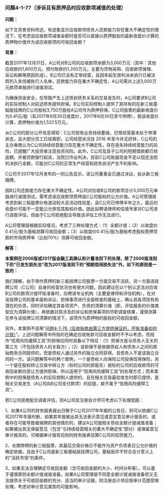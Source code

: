 ### 问题4-1-77（涉诉且有质押品时应收款项减值的处理）

**问题：**

如下文背景资料所述，有迹象显示应收款项债务人还款能力存在重大不确定性的情况下，在考虑该应收款项减值金额时是否可以直接以质押股权的最新收盘价计算的质押物价值作为该应收款项的可收回金额？

**背景：**

截至2017年12月31日，A公司对B公司的应收款项余额为3,000万元（其中：其他应收款约1,800万元，预付账款约1,200万元，主要为货物采购、应收款项保理、诉讼和解等原因形成）。B公司已没有正常经营，且因多起生效判决未执行已被法院列入失信被执行人名单，还款能力存在重大不确定性，A公司需对上述3,000万元款项单独进行减值测试。

为确保资金安全，在导致产生上述债权债务关系的交易发生时，A公司要求B公司的实际控制人对前述债务提供担保。B公司实际控制人提供了其持有的在新三板基础层挂牌的C公司股权3,750万股给A公司作为质押担保，C公司股票的最新收盘价为0.41元/股（系2017年6月30日收盘价，2017年6月30日至今停牌），按该收盘价计算，质押物价值为1,537.5万元。

从C公司的部分公开信息得知：C公司现有业务持续萎缩，日常经营基本处于停滞状态，且大部分员工已经离职，公司经营状况自
2016
年至今并无好转，C公司的主办券商认为C公司持续经营能力存在重大不确定性，存在丧失持续经营能力的风险，已提醒广大投资者注意投资风险。此外，C公司及其子公司的短期借款都已经逾期，并被贷款银行起诉，法院已作出判决，目前C公司账面现金不足以偿还法院判决执行金额，可能对C公司的正常生产经营和财务状况产生不利影响。

C公司于2017年12月发布的一则公告显示，该公司董事会已通过决议，拟从新三板摘牌。

因B公司还款能力存在重大不确定性，A公司对应收B公司的款项合计3,000万元单独进行减值测试，需考虑该应收款项质押品C公司股权的公允价值。A公司管理层考虑到新三板股票价格波动较大且流动性较差，且C公司已停牌半年之久，最近的收盘价可能不一定能公允体现其股权价值。因此拟聘请律师和估值专家对C公司进行调查评估，但由于C公司拒绝配合导致该评估工作无法进行。

A公司管理层根据实际情况，考虑了三种处理方式：（1）全额计提；（2）以收盘价0.41元/股为基础测算可收回金额；（3）以收盘价0.41元/股为基础考虑股权质押贷款的市场质押率（比如70%）测算可收回金额。

**解答：**

**本案例在2006版或2017版金融工具确认和计量准则下的处理，除了2006版准则下的“已发生损失法”改为2017版准则下的“预期信用损失法”外，如下的原则是一致的：**

我们理解，由于用作质押的新三板挂牌公司股票一方面交易不活跃，另一方面该挂牌公司（C公司）自身的经营状况也有很大问题，因此建议在以个别认定法对应收B公司的款项计提坏账准备时，应聘请专业机构（主要是律师和评估机构），在对该挂牌公司的基本面和诉讼、担保事项进行全面核查的基础上，确认其各项现有和潜在的负债，同时评估确定其各项资产、负债的清算价值（即，评估报告的价值类型应为清算价值），再依据对其涉及的诉讼和担保事项的尽职调查结果，谨慎测算在参与该挂牌公司清算的情况下，该项作为质押物的股权的可收回金额。

另外，本案例不适用”[问题4-1-76（应收账款由第三方提供保证的，坏账准备如何计提）](#问题4-1-76应收账款由第三方提供保证的坏账准备如何计提)”。上述问题解答中所指的在确定应收账款可回收金额时不予以考虑，而视作“信用风险缓释工具”的担保应同时具备以下特征：（1）担保方是与债务人无关的第三方（不包括债务人的关联方）；（2）该担保不是依据债权人和债务人之间的原始商务合同提供的，而是债权人通过另外的独立合同获得，且债务人不是该独立合同的一方。该问题解答中的两个案例，一个是债权人向保险公司投保信用保险，另一个是在股权转让交易中转让方（标的公司的原股东）就标的公司的应收款项的可收回金额向受让方提供担保，所以适用于“信用风险缓释工具”的处理方式；而本案例中的担保是债务人的实际控制人提供的，且在相关交易最初发生时即已提供，是相关交易发生（A公司向B公司支付款项）的前提，故不属于“信用风险缓释工具”。

若C公司拒绝配合调查评估，则A公司及注册会计师可考虑以下处理思路：

1、如果A公司的财务报表报出日晚于C公司2017年年报的公告日，则可以依据C公司2017年年报判断，如果其年报被出具无法表示意见或否定意见审计报告的，或者存在可能导致被摘牌的其他情形的，建议A公司就相关债权全额计提减值准备；如果被出具无保留意见（包含“与持续经营相关的重大不确定性”部分）或保留意见审计报告的，可根据审计报告后附的财务报表估算C公司的偿债能力。

2、长期停牌的新三板股票，其最后交易价格已不能作为资产负债表日公允价值的确定依据，且由于C公司是新三板基础层挂牌公司，基础层并不符合会计意义上的“活跃市场”的条件。

3、如果无法合理确定可收回金额（含可收回金额的大小、时间分布等），可以基于谨慎原则全额计提减值准备。如果A公司管理层不同意全额计提减值准备但又无法提供关于可收回金额的充分、适当的审计证据，则注册会计师应按审计范围受限处理，考虑对审计意见类型的可能影响。